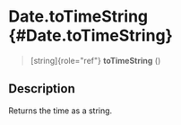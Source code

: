 Date.toTimeString {#Date.toTimeString}
=================

> [string]{role="ref"} **toTimeString** ()

Description
-----------

Returns the time as a string.
